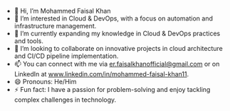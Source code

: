 - 👋 Hi, I’m Mohammed Faisal Khan
- 👀 I’m interested in Cloud & DevOps, with a focus on automation and infrastructure management.
- 🌱 I’m currently expanding my knowledge in Cloud & DevOps practices and tools.
- 💞️ I’m looking to collaborate on innovative projects in cloud architecture and CI/CD pipeline implementation. 
- 📫 You can connect with me via er.faisalkhanofficial@gmail.com or on LinkedIn at www.linkedin.com/in/mohammed-faisal-khan11.
- 😄 Pronouns: He/Him
- ⚡ Fun fact: I have a passion for problem-solving and enjoy tackling complex challenges in technology.

<!---
faisalkhan158/faisalkhan158 is a ✨ special ✨ repository because its `README.md` (this file) appears on your GitHub profile.
You can click the Preview link to take a look at your changes.
--->
